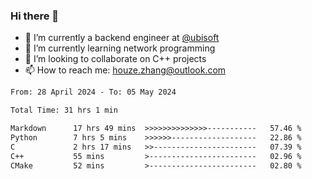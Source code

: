 ### Hi there 👋
- 🔭 I’m currently a backend engineer at [@ubisoft](https://github.com/ubisoft)
- 🌱 I’m currently learning network programming
- 👯 I’m looking to collaborate on C++ projects
- 📫 How to reach me: houze.zhang@outlook.com

<!--START_SECTION:waka-->

```txt
From: 28 April 2024 - To: 05 May 2024

Total Time: 31 hrs 1 min

Markdown      17 hrs 49 mins  >>>>>>>>>>>>>>-----------   57.46 %
Python        7 hrs 5 mins    >>>>>>-------------------   22.86 %
C             2 hrs 17 mins   >>-----------------------   07.39 %
C++           55 mins         >------------------------   02.96 %
CMake         52 mins         >------------------------   02.80 %
```

<!--END_SECTION:waka-->
